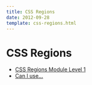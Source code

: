 ```yaml
---
title: CSS Regions
date: 2012-09-28
template: css-regions.html
---
```


CSS Regions
===========

- [CSS Regions Module Level 1](https://www.w3.org/TR/css-regions-1/)
- [Can I use...](http://caniuse.com/#feat=css-regions)
